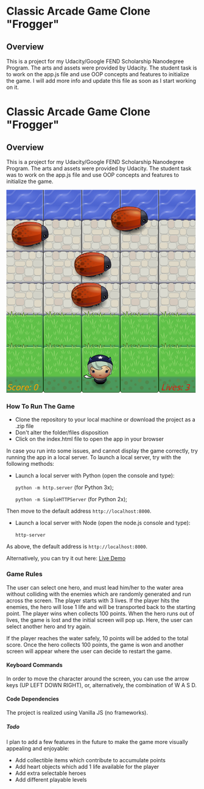 # Classic Arcade Game Clone "Frogger"

## Overview
This is a project for my Udacity/Google FEND Scholarship Nanodegree Program. The arts and assets were provided by Udacity. 
The student task is to work on the app.js file and use OOP concepts and features to initialize the game.
I will add more info and update this file as soon as I start working on it.
# Classic Arcade Game Clone "Frogger"

## Overview
This is a project for my Udacity/Google FEND Scholarship Nanodegree Program. The arts and assets were provided by Udacity. 
The student task was to work on the app.js file and use OOP concepts and features to initialize the game.

![Game Screen](https://github.com/DownTheMatrix/Classic-Arcade-Game/blob/master/Screenshot.png?raw=true)

### How To Run The Game
+ Clone the repository to your local machine or download the project as a .zip file
+ Don't alter the folder/files disposition
+ Click on the index.html file to open the app in your browser

In case you run into some issues, and cannot display the game correctly, try running the app in a local server. To launch a local server, try with the following methods: 

+ Launch a local server with Python (open the console and type):

  `python -m http.server` (for Python 3x);
  
  `python -m SimpleHTTPServer` (for Python 2x);

Then move to the default address `http://localhost:8000`.

+ Launch a local server with Node (open the node.js console and type):

  `http-server`

As above, the default address is `http://localhost:8000`.

Alternatively, you can try it out here: [Live Demo](https://downthematrix.github.io/Classic-Arcade-Game/)

### Game Rules
The user can select one hero, and must lead him/her to the water area without colliding with the enemies which are randomly generated and run across the screen. The player starts with 3 lives. If the player hits the enemies, the hero will lose 1 life and will be transported back to the starting point. The player wins when collects 100 points.
When the hero runs out of lives, the game is lost and the initial screen will pop up. Here, the user can select another hero and try again.

If the player reaches the water safely, 10 points will be added to the total score. 
Once the hero collects 100 points, the game is won and another screen will appear where the user can decide to restart the game. 

#### Keyboard Commands
In order to move the character around the screen, you can use the arrow keys (UP LEFT DOWN RIGHT), or, alternatively, the combination of W A S D. 

#### Code Dependencies
The project is realized using Vanilla JS (no frameworks). 

##### Todo
I plan to add a few features in the future to make the game more visually appealing and enjoyable: 

+ Add collectible items which contribute to accumulate points
+ Add heart objects which add 1 life available for the player
+ Add extra selectable heroes
+ Add different playable levels

